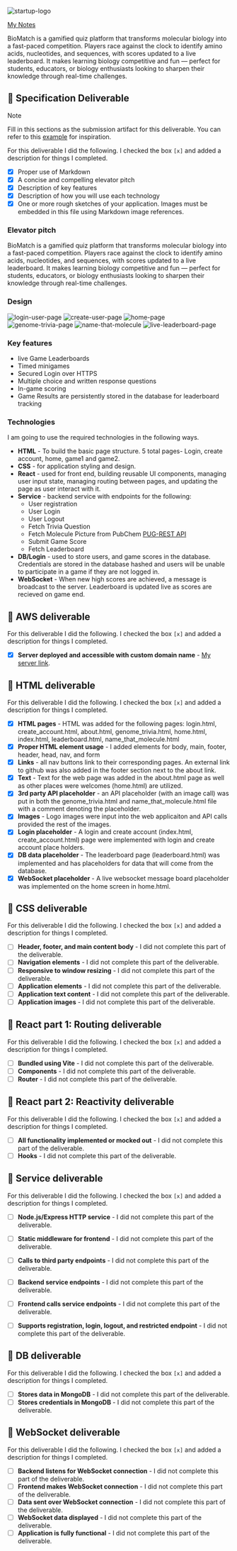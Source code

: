 ![startup-logo](assets/images/StartupLogo.svg)

[My Notes](notes.md)

BioMatch is a gamified quiz platform that transforms molecular biology into a fast-paced competition. Players race against the clock to identify amino acids, nucleotides, and sequences, with scores updated to a live leaderboard. It makes learning biology competitive and fun — perfect for students, educators, or biology enthusiasts looking to sharpen their knowledge through real-time challenges.


## 🚀 Specification Deliverable

> [!NOTE]
>  Fill in this sections as the submission artifact for this deliverable. You can refer to this [example](https://github.com/webprogramming260/startup-example/blob/main/README.md) for inspiration.

For this deliverable I did the following. I checked the box `[x]` and added a description for things I completed.

- [x] Proper use of Markdown
- [x] A concise and compelling elevator pitch
- [x] Description of key features
- [x] Description of how you will use each technology
- [x] One or more rough sketches of your application. Images must be embedded in this file using Markdown image references.

### Elevator pitch

BioMatch is a gamified quiz platform that transforms molecular biology into a fast-paced competition. Players race against the clock to identify amino acids, nucleotides, and sequences, with scores updated to a live leaderboard. It makes learning biology competitive and fun — perfect for students, educators, or biology enthusiasts looking to sharpen their knowledge through real-time challenges.

### Design

![login-user-page](assets/images/LoginPage.png)
![create-user-page](assets/images/AccountCreationPage.png)
![home-page](assets/images/HomePage.png)
![genome-trivia-page](assets/images/GenomeTriviaPage.png)
![name-that-molecule](assets/images/NameThatMoleculePage.png)
![live-leaderboard-page](assets/images/LeaderboardPage.png)



<!-- ```mermaid
sequenceDiagram
    actor You
    actor Website
    You->>Website: Replace this with your design
``` -->

### Key features

- live Game Leaderboards
- Timed minigames
- Secured Login over HTTPS
- Multiple choice and written response questions
- In-game scoring
- Game Results are persistently stored in the database for leaderboard tracking

### Technologies

I am going to use the required technologies in the following ways.

- **HTML** - To build the basic page structure. 5 total pages- Login, create account, home, game1 and game2.
- **CSS** - for application styling and design. 
- **React** - used for front end, building reusable UI components, managing user input state, managing routing between pages, and updating the page as user interact with it. 
- **Service** - backend service with endpoints for the following:
    - User registration
    - User Login
    - User Logout
    - Fetch Trivia Question
    - Fetch Molecule Picture from PubChem [PUG-REST API](https://pubchem.ncbi.nlm.nih.gov/docs/pug-rest)
    - Submit Game Score
    - Fetch Leaderboard 
- **DB/Login** - used to store users, and game scores in the database. Credentials are stored in the database hashed and users will be unable to participate in a game if they are not logged in. 
- **WebSocket** - When new high scores are achieved, a message is broadcast to the server. Leaderboard is updated live as scores are recieved on game end. 

## 🚀 AWS deliverable

For this deliverable I did the following. I checked the box `[x]` and added a description for things I completed.

- [x] **Server deployed and accessible with custom domain name** - [My server link](https://biomatchgames.click).

## 🚀 HTML deliverable

For this deliverable I did the following. I checked the box `[x]` and added a description for things I completed.

- [x] **HTML pages** - HTML was added for the following pages: login.html, create_account.html, about.html, genome_trivia.html, home.html, index.html, leaderboard.html, name_that_molecule.html
- [x] **Proper HTML element usage** - I added elements for body, main, footer, header, head, nav, and form
- [x] **Links** - all nav buttons link to their corresponding pages. An external link to github was also added in the footer section next to the about link.
- [x] **Text** - Text for the web page was added in the about.html page as well as other places were welcomes (home.html) are utilized. 
- [x] **3rd party API placeholder** - an API placeholder (with an image call) was put in both the genome_trivia.html and name_that_molecule.html file with a comment denoting the placeholder.
- [x] **Images** - Logo images were input into the web applicaiton and API calls provided the rest of the images.
- [x] **Login placeholder** - A login and create account (index.html, create_account.html) page were implemented with login and create account place holders. 
- [x] **DB data placeholder** - The leaderboard page (leaderboard.html) was implemented and has placeholders for data that will come from the database. 
- [x] **WebSocket placeholder** - A live websocket message board placeholder was implemented on the home screen in home.html.
## 🚀 CSS deliverable

For this deliverable I did the following. I checked the box `[x]` and added a description for things I completed.

- [ ] **Header, footer, and main content body** - I did not complete this part of the deliverable.
- [ ] **Navigation elements** - I did not complete this part of the deliverable.
- [ ] **Responsive to window resizing** - I did not complete this part of the deliverable.
- [ ] **Application elements** - I did not complete this part of the deliverable.
- [ ] **Application text content** - I did not complete this part of the deliverable.
- [ ] **Application images** - I did not complete this part of the deliverable.

## 🚀 React part 1: Routing deliverable

For this deliverable I did the following. I checked the box `[x]` and added a description for things I completed.

- [ ] **Bundled using Vite** - I did not complete this part of the deliverable.
- [ ] **Components** - I did not complete this part of the deliverable.
- [ ] **Router** - I did not complete this part of the deliverable.

## 🚀 React part 2: Reactivity deliverable

For this deliverable I did the following. I checked the box `[x]` and added a description for things I completed.

- [ ] **All functionality implemented or mocked out** - I did not complete this part of the deliverable.
- [ ] **Hooks** - I did not complete this part of the deliverable.

## 🚀 Service deliverable

For this deliverable I did the following. I checked the box `[x]` and added a description for things I completed.

- [ ] **Node.js/Express HTTP service** - I did not complete this part of the deliverable.
- [ ] **Static middleware for frontend** - I did not complete this part of the deliverable.
- [ ] **Calls to third party endpoints** - I did not complete this part of the deliverable.
- [ ] **Backend service endpoints** - I did not complete this part of the deliverable.
- [ ] **Frontend calls service endpoints** - I did not complete this part of the deliverable.
- [ ] **Supports registration, login, logout, and restricted endpoint** - I did not complete this part of the deliverable.


## 🚀 DB deliverable

For this deliverable I did the following. I checked the box `[x]` and added a description for things I completed.

- [ ] **Stores data in MongoDB** - I did not complete this part of the deliverable.
- [ ] **Stores credentials in MongoDB** - I did not complete this part of the deliverable.

## 🚀 WebSocket deliverable

For this deliverable I did the following. I checked the box `[x]` and added a description for things I completed.

- [ ] **Backend listens for WebSocket connection** - I did not complete this part of the deliverable.
- [ ] **Frontend makes WebSocket connection** - I did not complete this part of the deliverable.
- [ ] **Data sent over WebSocket connection** - I did not complete this part of the deliverable.
- [ ] **WebSocket data displayed** - I did not complete this part of the deliverable.
- [ ] **Application is fully functional** - I did not complete this part of the deliverable.

